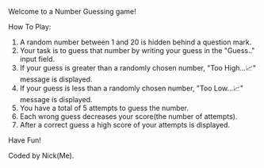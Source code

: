 Welcome to a Number Guessing game!

How To Play:

1. A random number between 1 and 20 is hidden behind a question mark.
2. Your task is to guess that number by writing your guess in the "Guess.." input field.
3. If your guess is greater than a randomly chosen number, "Too High...📈" message is displayed.
4. If your guess is less than a randomly chosen number, "Too Low...📈" message is displayed.
5. You have a total of 5 attempts to guess the number.
6. Each wrong guess decreases your score(the number of attempts).
7. After a correct guess a high score of your attempts is displayed.

Have Fun!

Coded by Nick(Me).
